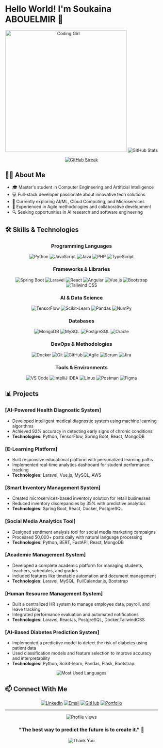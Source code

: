 # Hello World! I'm Soukaina ABOUELMIR 👋

<div align="center">
  <img src="https://media.giphy.com/media/L1R1tvI9svkIWwpVYr/giphy.gif" alt="Coding Girl" width="400" />
  
  <img src="https://github-readme-stats.vercel.app/api?username=abouelmirsoukaina&show_icons=true&theme=tokyonight" alt="GitHub Stats" />
  
 [![GitHub Streak](https://streak-stats.demolab.com/?user=abouelmirsoukaina&theme=tokyonight)](https://git.io/streak-stats)

</div>

## 👩‍🎓 About Me

- 🎓 Master's student in Computer Engineering and Artificial Intelligence 
- 💻 Full-stack developer passionate about innovative tech solutions
- 🌱 Currently exploring AI/ML, Cloud Computing, and Microservices
- 🚀 Experienced in Agile methodologies and collaborative development
- 🔍 Seeking opportunities in AI research and software engineering

## 🛠️ Skills & Technologies

<div align="center">

### Programming Languages
![Python](https://img.shields.io/badge/-Python-3776AB?style=for-the-badge&logo=python&logoColor=white)
![JavaScript](https://img.shields.io/badge/-JavaScript-F7DF1E?style=for-the-badge&logo=javascript&logoColor=black)
![Java](https://img.shields.io/badge/-Java-007396?style=for-the-badge&logo=openjdk&logoColor=white)
![PHP](https://img.shields.io/badge/-PHP-777BB4?style=for-the-badge&logo=php&logoColor=white)
![TypeScript](https://img.shields.io/badge/-TypeScript-3178C6?style=for-the-badge&logo=typescript&logoColor=white)

### Frameworks & Libraries
![Spring Boot](https://img.shields.io/badge/-Spring%20Boot-6DB33F?style=for-the-badge&logo=spring-boot&logoColor=white)
![Laravel](https://img.shields.io/badge/-Laravel-FF2D20?style=for-the-badge&logo=laravel&logoColor=white)
![React](https://img.shields.io/badge/-React-61DAFB?style=for-the-badge&logo=react&logoColor=black)
![Angular](https://img.shields.io/badge/-Angular-DD0031?style=for-the-badge&logo=angular&logoColor=white)
![Vue.js](https://img.shields.io/badge/-Vue.js-4FC08D?style=for-the-badge&logo=vue.js&logoColor=white)
![Bootstrap](https://img.shields.io/badge/-Bootstrap-7952B3?style=for-the-badge&logo=bootstrap&logoColor=white)
![Tailwind CSS](https://img.shields.io/badge/-Tailwind_CSS-38B2AC?style=for-the-badge&logo=tailwind-css&logoColor=white)

### AI & Data Science
![TensorFlow](https://img.shields.io/badge/-TensorFlow-FF6F00?style=for-the-badge&logo=tensorflow&logoColor=white)
![Scikit-Learn](https://img.shields.io/badge/-Scikit--Learn-F7931E?style=for-the-badge&logo=scikit-learn&logoColor=white)
![Pandas](https://img.shields.io/badge/-Pandas-150458?style=for-the-badge&logo=pandas&logoColor=white)
![NumPy](https://img.shields.io/badge/-NumPy-013243?style=for-the-badge&logo=numpy&logoColor=white)

### Databases
![MongoDB](https://img.shields.io/badge/-MongoDB-47A248?style=for-the-badge&logo=mongodb&logoColor=white)
![MySQL](https://img.shields.io/badge/-MySQL-4479A1?style=for-the-badge&logo=mysql&logoColor=white)
![PostgreSQL](https://img.shields.io/badge/-PostgreSQL-336791?style=for-the-badge&logo=postgresql&logoColor=white)
![Oracle](https://img.shields.io/badge/-Oracle-F80000?style=for-the-badge&logo=oracle&logoColor=white)

### DevOps & Methodologies
![Docker](https://img.shields.io/badge/-Docker-2496ED?style=for-the-badge&logo=docker&logoColor=white)
![Git](https://img.shields.io/badge/-Git-F05032?style=for-the-badge&logo=git&logoColor=white)
![GitHub](https://img.shields.io/badge/-GitHub-181717?style=for-the-badge&logo=github&logoColor=white)
![Agile](https://img.shields.io/badge/-Agile-009FDA?style=for-the-badge&logo=agile&logoColor=white)
![Scrum](https://img.shields.io/badge/-Scrum-009FDA?style=for-the-badge&logo=scrumalliance&logoColor=white)
![Jira](https://img.shields.io/badge/-Jira-0052CC?style=for-the-badge&logo=jira&logoColor=white)

### Tools & Environments
![VS Code](https://img.shields.io/badge/-VS%20Code-007ACC?style=for-the-badge&logo=visual-studio-code&logoColor=white)
![IntelliJ IDEA](https://img.shields.io/badge/-IntelliJ_IDEA-000000?style=for-the-badge&logo=intellij-idea&logoColor=white)
![Linux](https://img.shields.io/badge/-Linux-FCC624?style=for-the-badge&logo=linux&logoColor=black)
![Postman](https://img.shields.io/badge/-Postman-FF6C37?style=for-the-badge&logo=postman&logoColor=white)
![Figma](https://img.shields.io/badge/-Figma-F24E1E?style=for-the-badge&logo=figma&logoColor=white)

</div>

## 📊 Projects

### [AI-Powered Health Diagnostic System]
- Developed intelligent medical diagnostic system using machine learning algorithms
- Achieved 92% accuracy in detecting early signs of chronic conditions
- **Technologies:** Python, TensorFlow, Spring Boot, React, MongoDB

### [E-Learning Platform]
- Built responsive educational platform with personalized learning paths
- Implemented real-time analytics dashboard for student performance tracking
- **Technologies:** Laravel, Vue.js, MySQL, AWS

### [Smart Inventory Management System]
- Created microservices-based inventory solution for retail businesses
- Reduced inventory discrepancies by 35% with predictive analytics
- **Technologies:** Spring Boot, React, Docker, PostgreSQL

### [Social Media Analytics Tool]
- Designed sentiment analysis tool for social media marketing campaigns
- Processed 50,000+ posts daily with natural language processing
- **Technologies:** Python, BERT, FastAPI, React, MongoDB

### [Academic Management System]
- Developed a complete academic platform for managing students, teachers, schedules, and grades
- Included features like timetable automation and document management
- **Technologies:** Laravel, MySQL, FullCalendar.js, Bootstrap

### [Human Resource Management System]
- Built a centralized HR system to manage employee data, payroll, and leave tracking
- Integrated performance evaluation and automated notifications
- **Technologies:** Laravel, ReactJs, PostgreSQL, Docker,TailwindCSS

### [AI-Based Diabetes Prediction System]
- Implemented a predictive model to detect the risk of diabetes using patient data
- Used classification models and feature selection to improve accuracy and interpretability
- **Technologies:** Python, Scikit-learn, Pandas, Flask, Bootstrap

<div align="center">
  <img src="https://github-readme-stats.vercel.app/api/top-langs/?username=abouelmirsoukaina&layout=compact&theme=tokyonight" alt="Most Used Languages" />
</div>

## 📫 Connect With Me

<div align="center">
  
[![LinkedIn](https://img.shields.io/badge/-LinkedIn-0077B5?style=for-the-badge&logo=linkedin&logoColor=white)](https://www.linkedin.com/in/soukaina-abouelmir-120aa527b/)
[![Email](https://img.shields.io/badge/-Email-D14836?style=for-the-badge&logo=gmail&logoColor=white)](mailto:abouelmirsoukaina2@gmail.com)
[![GitHub](https://img.shields.io/badge/-GitHub-181717?style=for-the-badge&logo=github&logoColor=white)](https://github.com/Soukainaabouelmir)
[![Portfolio](https://img.shields.io/badge/-Portfolio-000000?style=for-the-badge&logo=notion&logoColor=white)](https://soukaabou.com)

</div>

---

<div align="center">
  <img src="https://komarev.com/ghpvc/?username=abouelmirsoukaina&color=blueviolet&style=for-the-badge" alt="Profile views" />
  
  ### "The best way to predict the future is to create it." 🚀
  
  ![Thank You](https://img.shields.io/badge/Thank_You_For_Visiting!-FF69B4?style=for-the-badge)
</div>
